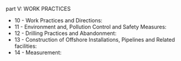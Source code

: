 part V: WORK PRACTICES

<ul>
			<li>10 - Work Practices and Directions: <ul>
			</ul></li>			<li>11 - Environment and, Pollution Control and Safety Measures: <ul>
			</ul></li>			<li>12 - Drilling Practices and Abandonment: <ul>
			</ul></li>			<li>13 - Construction of Offshore Installations, Pipelines and Related facilities: <ul>
			</ul></li>			<li>14 - Measurement: <ul>
			</ul></li></ul>